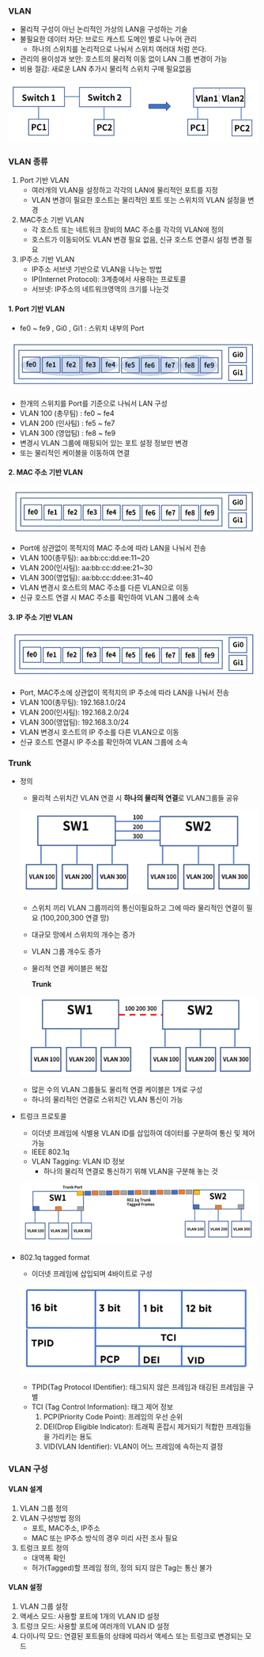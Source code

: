 ### VLAN

- 물리적 구성이 아닌 논리적인 가상의 LAN을 구성하는 기술
- 불필요한 데이터 차단: 브로드 캐스트 도메인 별로 나누어 관리
  - 하나의 스위치를 논리적으로 나눠서 스위치 여러대 처럼 쓴다.
- 관리의 용이성과 보안: 호스트의 물리적 이동 없이 LAN 그룹 변경이 가능
- 비용 절감: 새로운 LAN 추가시 물리적 스위치 구매 필요없음

![image-20201001152348588](images\image-20201001152348588.png)

### VLAN 종류

1. Port 기반 VLAN
   - 여러개의 VLAN을 설정하고 각각의 LAN에 물리적인 포트를 지정
   - VLAN 변경이 필요한 호스트는 물리적인 포트 또는 스위치의 VLAN 설정을 변경
2. MAC주소 기반 VLAN
   - 각 호스트 또는 네트워크 장비의 MAC 주소를 각각의 VLAN에 정의
   - 호스트가 이동되어도 VLAN 변경 필요 없음, 신규 호스트 연결시 설정 변경 필요
3. IP주소 기반 VLAN
   - IP주소 서브넷 기반으로 VLAN을 나누는 방법
   - IP(Internet Protocol): 3계층에서 사용하는 프로토콜
   - 서브넷: IP주소의 네트워크영역의 크기를 나눈것

#### 1. Port 기반 VLAN

- fe0 ~ fe9 , Gi0 , Gi1 : 스위치 내부의 Port

![image-20201001153108361](images\image-20201001153108361.png)

- 한개의 스위치를 Port를 기준으로 나눠서 LAN 구성
- VLAN 100 (총무팀) : fe0 ~ fe4
- VLAN 200 (인사팀) : fe5 ~ fe7
- VLAN 300 (영업팀) : fe8 ~ fe9
- 변경시 VLAN 그룹에 매핑되어 있는 포트 설정 정보만 변경
- 또는 물리적인 케이블을 이동하여 연결

#### 2. MAC 주소 기반 VLAN

![image-20201001153755930](images\image-20201001153755930.png)

- Port에 상관없이 목적지의 MAC 주소에 따라 LAN을 나눠서 전송
- VLAN 100(총무팀): aa:bb:cc:dd:ee:11~20
- VLAN 200(인사팀): aa:bb:cc:dd:ee:21~30
- VLAN 300(영업팀): aa:bb:cc:dd:ee:31~40
- VLAN 변경시 호스트의 MAC 주소를 다른 VLAN으로 이동
- 신규 호스트 연결 시 MAC 주소를 확인하여 VLAN 그룹에 소속

#### 3. IP 주소 기반 VLAN

![image-20201001153934392](images\image-20201001153934392.png)

- Port, MAC주소에 상관없이 목적지의 IP 주소에 따라 LAN을 나눠서 전송
- VLAN 100(총무팀): 192.168.1.0/24
- VLAN 200(인사팀): 192.168.2.0/24
- VLAN 300(영업팀): 192.168.3.0/24
- VLAN 변경시 호스트의 IP 주소를 다른 VLAN으로 이동
- 신규 호스트 연결시 IP 주소를 확인하여 VLAN 그룹에 소속

### Trunk

- 정의

  - 물리적 스위치간 VLAN 연결 시 **하나의 물리적 연결**로 VLAN그룹들 공유

  ![image-20201001155804786](images\image-20201001155804786.png)

  - 스위치 끼리 VLAN 그룹끼리의 통신이필요하고 그에 따라 물리적인 연결이 필요 (100,200,300 연결 망)

  - 대규모 망에서 스위치의 개수는 증가

  - VLAN 그룹 개수도 증가

  - 물리적 연결 케이블은 복잡

    **Trunk**

  ![image-20201001155853698](images\image-20201001155853698.png)

  - 많은 수의 VLAN 그룹들도 물리적 연결 케이블은 1개로 구성
  - 하나의 물리적인 연결로 스위치간 VLAN 통신이 가능

- 트렁크 프로토콜

  - 이더넷 프레임에 식별용 VLAN ID를 삽입하여 데이터를 구분하여 통신 및 제어 가능
  - IEEE 802.1q
  - VLAN Tagging: VLAN ID 정보
    - 하나의 물리적 연결로 통신하기 위해 VLAN을 구분해 놓는 것

  ![image-20201001160217516](images\image-20201001160217516.png)

- 802.1q tagged format

  - 이더넷 프레임에 삽입되며 4바이트로 구성

  ![image-20201001160256564](images\image-20201001160256564.png)

  - TPID(Tag Protocol IDentifier): 태그되지 않은 프레임과 태깅된 프레임을 구별
  - TCI (Tag Control Information): 태그 제어 정보
    1. PCP(Priority Code Point): 프레임의 우선 순위
    2. DEI(Drop Eligible Indicator): 트래픽 혼잡시 제거되기 적합한 프레임들을 가리키는 용도
    3. VID(VLAN Identifier): VLAN이 어느 프레임에 속하는지 결정

### VLAN 구성

#### VLAN 설계

1. VLAN 그룹 정의
2. VLAN 구성방법 정의
   - 포트, MAC주소, IP주소
   - MAC 또는 IP주소 방식의 경우 미리 사전 조사 필요
3. 트렁크 포트 정의
   - 대역폭 확인
   - 허가(Tagged)할 프레임 정의, 정의 되지 않은 Tag는 통신 불가

#### VLAN 설정

1. VLAN 그룹 설정
2. 액세스 모드: 사용할 포트에 1개의 VLAN ID 설정
3. 트렁크 모드: 사용할 포트에 여러개의 VLAN ID 설정
4. 다이나믹 모드: 연결된 포트들의 상태에 따라서 액세스 또는 트렁크로 변경되는 모드


